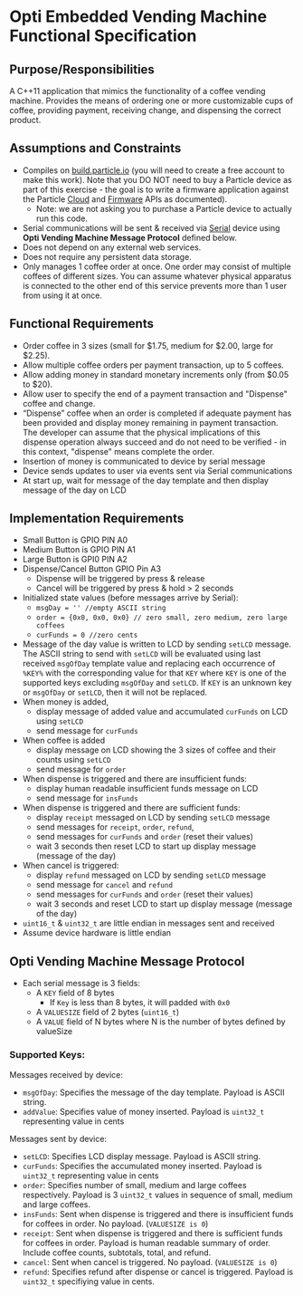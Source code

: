 # Opti Embedded Vending Machine Functional Specification #

## Purpose/Responsibilities
A C++11 application that mimics the functionality of a coffee vending machine. Provides the means of ordering one or more customizable cups of coffee, providing payment, receiving change, and dispensing the correct product.

## Assumptions and Constraints
- Compiles on [build.particle.io](https://build.particle.io) (you will need to create a free account to make this work). Note that you DO NOT need to buy a Particle device as part of this exercise - the goal is to write a firmware application against the Particle [Cloud](https://docs.particle.io/reference/api/) and [Firmware](https://docs.particle.io/reference/firmware/electron/) APIs as documented).
	- Note: we are not asking you to purchase a Particle device to actually run this code.
- Serial communications will be sent & received via [Serial](https://docs.particle.io/cards/firmware/serial/serial/) device using **Opti Vending Machine Message Protocol** defined below.
- Does not depend on any external web services.
- Does not require any persistent data storage.
- Only manages 1 coffee order at once. One order may consist of multiple coffees of different sizes. You can assume whatever physical apparatus is connected to the other end of this service prevents more than 1 user from using it at once.

## Functional Requirements

- Order coffee in 3 sizes (small for $1.75, medium for $2.00, large for $2.25).
- Allow multiple coffee orders per payment transaction, up to 5 coffees.
- Allow adding money in standard monetary increments only (from $0.05 to $20).
- Allow user to specify the end of a payment transaction and "Dispense" coffee and change.
- “Dispense” coffee when an order is completed if adequate payment has been provided and display money remaining in payment transaction. The developer can assume that the physical implications of this dispense operation always succeed and do not need to be verified - in this context, "dispense" means complete the order.
- Insertion of money is communicated to device by serial message
- Device sends updates to user via events sent via Serial communications
- At start up, wait for message of the day template and then display message of the day on LCD

## Implementation Requirements

- Small Button is GPIO PIN A0
- Medium Button is GPIO PIN A1
- Large Button is GPI0 PIN A2
- Dispense/Cancel Button GPIO Pin A3
   - Dispense will be triggered by press & release
   - Cancel will be triggered by press & hold > 2 seconds
- Initialized state values (before messages arrive by Serial):
  - `msgDay = '' //empty ASCII string`
  - `order = {0x0, 0x0, 0x0} // zero small, zero medium, zero large coffees`
  - `curFunds = 0 //zero cents`
- Message of the day value is written to LCD by sending `setLCD` message.  The ASCII string
  to send with `setLCD` will be evaluated using last received `msgOfDay` template value and
  replacing each occurrence of `%KEY%` with the corresponding value for that `KEY` where `KEY`
  is one of the supported keys excluding `msgOfDay` and `setLCD`.  If `KEY` is an unknown key
  or `msgOfDay` or `setLCD`, then it will not be replaced.
- When money is added,
   - display message of added value and accumulated `curFunds` on LCD using `setLCD`
   - send message for `curFunds`
- When coffee is added
   - display message on LCD showing the 3 sizes of coffee and their counts using `setLCD`
   - send message for `order`
- When dispense is triggered and there are insufficient funds:
   - display human readable insufficient funds message on LCD
   - send message for `insFunds`
- When dispense is triggered and there are sufficient funds:
   - display `receipt` messaged on LCD by sending `setLCD` message
   - send messages for `receipt`, `order`, `refund`,
   - send messages for `curFunds` and `order` (reset their values)
   - wait 3 seconds then reset LCD to start up display message (message of the day)
- When cancel is triggered:
   - display `refund` messaged on LCD by sending `setLCD` message
   - send message for `cancel` and `refund`
   - send messages for `curFunds` and `order` (reset their values)
   - wait 3 seconds and reset LCD to start up display message (message of the day)
- `uint16_t` & `uint32_t` are little endian in messages sent and received
- Assume device hardware is little endian

## Opti Vending Machine Message Protocol

- Each serial message is 3 fields:
  - A `KEY` field of 8 bytes
    - If `Key` is less than 8 bytes, it will padded with `0x0`
  - A `VALUESIZE` field of 2 bytes (`uint16_t`)
  - A `VALUE` field of N bytes where N is the number of bytes defined by valueSize

### Supported Keys:

Messages received by device:
- `msgOfDay`: Specifies the message of the day template. Payload is ASCII string.
- `addValue`: Specifies value of money inserted. Payload is `uint32_t` representing value in cents

Messages sent by device:
- `setLCD`: Specifies LCD display message. Payload is ASCII string.
- `curFunds`: Specifies the accumulated money inserted. Payload is `uint32_t` representing value in cents
- `order`: Specifies number of small, medium and large coffees respectively. Payload is 3 `uint32_t` values in sequence of small, medium and large coffees.
- `insFunds`: Sent when dispense is triggered and there is insufficient funds for coffees in order. No payload. (`VALUESIZE is 0`)
- `receipt`: Sent when dispense is triggered and there is sufficient funds for coffees in order. Payload is human readable summary of order. Include coffee counts, subtotals, total, and refund.
- `cancel`: Sent when cancel is triggered. No payload. (`VALUESIZE is 0`)
- `refund`: Specifies refund after dispense or cancel is triggered. Payload is `uint32_t` specifiying value in cents.
